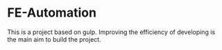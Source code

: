 # FE-Automation
This is a project based on gulp. Improving the efficiency of developing is the main aim to build the project.


